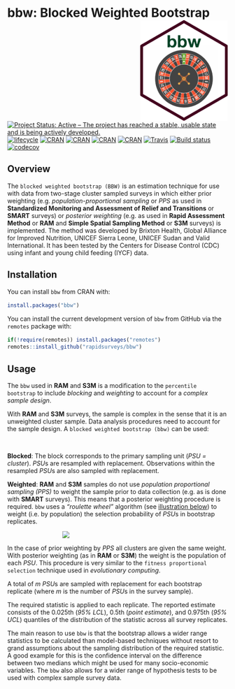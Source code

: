 
<!-- README.md is generated from README.Rmd. Please edit that file -->

# bbw: Blocked Weighted Bootstrap <img src="man/figures/bbw.png" width="200" align="right" />

<!-- badges: start -->

[![Project Status: Active – The project has reached a stable, usable
state and is being actively
developed.](http://www.repostatus.org/badges/latest/active.svg)](http://www.repostatus.org/#active)
[![lifecycle](https://img.shields.io/badge/lifecycle-maturing-blue.svg)](https://www.tidyverse.org/lifecycle/#maturing)
[![CRAN](https://img.shields.io/cran/v/bbw.svg)](https://cran.r-project.org/package=bbw)
[![CRAN](https://img.shields.io/cran/l/bbw.svg)](https://CRAN.R-project.org/package=bbw)
[![CRAN](http://cranlogs.r-pkg.org/badges/bbw)](https://CRAN.R-project.org/package=bbw)
[![CRAN](http://cranlogs.r-pkg.org/badges/grand-total/bbw)](https://CRAN.R-project.org/package=bbw)
[![Travis](https://img.shields.io/travis/rapidsurveys/bbw.svg?branch=master)](https://travis-ci.org/rapidsurveys/bbw)
[![Build
status](https://ci.appveyor.com/api/projects/status/ruuv1pw3eaxtjf75/branch/master?svg=true)](https://ci.appveyor.com/project/rapidsurveys/bbw/branch/master)
[![codecov](https://codecov.io/gh/rapidsuveys/bbw/branch/master/graph/badge.svg)](https://codecov.io/gh/rapidsurveys/bbw)
<!-- badges: end -->

## Overview

The `blocked weighted bootstrap (BBW)` is an estimation technique for
use with data from two-stage cluster sampled surveys in which either
prior weighting (e.g. *population-proportional sampling* or *PPS* as
used in **Standardized Monitoring and Assessment of Relief and
Transitions** or **SMART** surveys) or *posterior weighting* (e.g. as
used in **Rapid Assessment Method** or **RAM** and **Simple Spatial
Sampling Method** or **S3M** surveys) is implemented. The method was
developed by Brixton Health, Global Alliance for Improved Nutrition,
UNICEF Sierra Leone, UNICEF Sudan and Valid International. It has been
tested by the Centers for Disease Control (CDC) using infant and young
child feeding (IYCF) data.

## Installation

You can install `bbw` from CRAN with:

``` r
install.packages("bbw")
```

You can install the current development version of `bbw` from GitHub via
the `remotes` package with:

``` r
if(!require(remotes)) install.packages("remotes")
remotes::install_github("rapidsurveys/bbw")
```

## Usage

The `bbw` used in **RAM** and **S3M** is a modification to the
`percentile bootstrap` to include *blocking* and *weighting* to account
for a *complex sample design*.

With **RAM** and **S3M** surveys, the sample is complex in the sense
that it is an unweighted cluster sample. Data analysis procedures need
to account for the sample design. A `blocked weighted bootstrap (bbw)`
can be used:

<br/>

**Blocked**: The block corresponds to the primary sampling unit (*PSU =
cluster*). *PSU*s are resampled with replacement. Observations within
the resampled *PSU*s are also sampled with replacement.

**Weighted**: **RAM** and **S3M** samples do not use *population
proportional sampling (PPS)* to weight the sample prior to data
collection (e.g. as is done with **SMART** surveys). This means that a
posterior weighting procedure is required. `bbw` uses a *“roulette
wheel”* algorithm (see [illustration below](#FIG1)) to weight (i.e. by
population) the selection probability of *PSU*s in bootstrap replicates.

<img src="man/figures/rouletteWheel.png" width="50%" style="display: block; margin: auto;" />

In the case of prior weighting by *PPS* all clusters are given the same
weight. With posterior weighting (as in **RAM** or **S3M**) the weight
is the population of each *PSU*. This procedure is very similar to the
`fitness proportional selection` technique used in *evolutionary
computing*.

A total of *m* *PSU*s are sampled with replacement for each bootstrap
replicate (where *m* is the number of *PSU*s in the survey sample).

The required statistic is applied to each replicate. The reported
estimate consists of the 0.025th (*95% LCL*), 0.5th (*point estimate*),
and 0.975th (*95% UCL*) quantiles of the distribution of the statistic
across all survey replicates.

The main reason to use `bbw` is that the bootstrap allows a wider range
statistics to be calculated than model-based techniques without resort
to grand assumptions about the sampling distribution of the required
statistic. A good example for this is the confidence interval on the
difference between two medians which might be used for many
socio-economic variables. The `bbw` also allows for a wider range of
hypothesis tests to be used with complex sample survey data.
